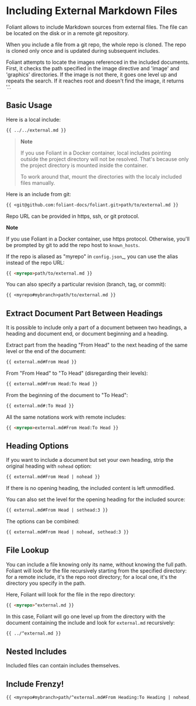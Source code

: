 # Including External Markdown Files

Foliant allows to include Markdown sources from external files. The file can be located on the disk or in a remote git repository.

When you include a file from a git repo, the whole repo is cloned. The repo is cloned only once and is updated during subsequent includes.

Foliant attempts to locate the images referenced in the included documents. First, it checks the path specified in the image directive and 'image' and 'graphics' directories. If the image is not there, it goes one level up and repeats the search. If it reaches root and doesn't find the image, it returns '.'.


## Basic Usage

Here is a local include:

```markdown
{{ ../../external.md }}
```

> **Note**
>
> If you use Foliant in a Docker container, local includes pointing outside the project directory will not be resolved. That's because only the project directory is mounted inside the container.
> 
> To work around that, mount the directories with the localy included files manually.

Here is an include from git:

```markdown
{{ <git@github.com:foliant-docs/foliant.git>path/to/external.md }}
```

Repo URL can be provided in https, ssh, or git protocol.

**Note**

If you use Foliant in a Docker container, use https protocol. Otherwise,
you'll be prompted by git to add the repo host to ``known_hosts``.

If the repo is aliased as "myrepo" in `config.json`_, you can use the alias
instead of the repo URL:

```markdown
{{ <myrepo>path/to/external.md }}
```

You can also specify a particular revision (branch, tag, or commit):

```markdown
{{ <myrepo#mybranch>path/to/external.md }}
```


## Extract Document Part Between Headings

It is possible to include only a part of a document between two headings, a heading and document end, or document beginning and a heading.

Extract part from the heading "From Head" to the next heading of the same level or the end of the document:

```markdown
{{ external.md#From Head }}
```

From "From Head" to "To Head" (disregarding their levels):

```markdown
{{ external.md#From Head:To Head }}
```

From the beginning of the document to "To Head":

```markdown
{{ external.md#:To Head }}
```

All the same notations work with remote includes:

```markdown
{{ <myrepo>external.md#From Head:To Head }}
```


## Heading Options

If you want to include a document but set your own heading, strip the original heading with `nohead` option:

```markdown
{{ external.md#From Head | nohead }}
```

If there is no opening heading, the included content is left unmodified.

You can also set the level for the opening heading for the included source:

```markdown
{{ external.md#From Head | sethead:3 }}
```

The options can be combined:

```markdown
{{ external.md#From Head | nohead, sethead:3 }}
```


## File Lookup

You can include a file knowing only its name, without knowing the full path. Foliant will look for the file recursively starting from the specified directory: for a remote include, it's the repo root directory; for a local one, it's the directory you specify in the path.

Here, Foliant will look for the file in the repo directory:

```markdown
{{ <myrepo>^external.md }}
```

In this case, Foliant will go one level up from the directory with the document containing the include and look for `external.md` recursively:

```markdown
{{ ../^external.md }}
```


## Nested Includes

Included files can contain includes themselves.


## Include Frenzy!

```markdown
{{ <myrepo#mybranch>path/^external.md#From Heading:To Heading | nohead, sethead:3 }}
```
